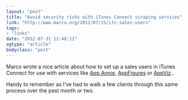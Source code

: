 ```yaml
---
layout: "post"
title: "Avoid security risks with iTunes Connect scraping services"
link: "http://www.marco.org/2012/07/31/itc-sales-users"
tags: 
- "links"
date: "2012-07-31 11:48:11"
ogtype: "article"
bodyclass: "post"
---
```


Marco wrote a nice article about how to set up a sales users in iTunes Connect for use with services like [App Annie](http://www.appannie.com/), [AppFigures](http://www.appfigures.com/) or [AppViz](http://www.ideaswarm.com/AppViz2.html)..

Handy to remember as I’ve had to walk a few clients through this same process over the past month or two.